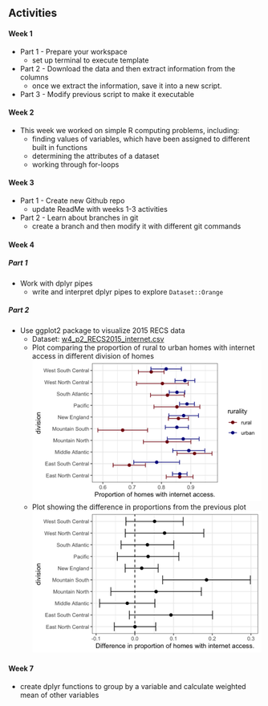 ## Activities
#### Week 1 
* Part 1 - Prepare your workspace 
  + set up terminal to execute template 
* Part 2 - Download the data and then extract information from the columns 
  + once we extract the information, save it into a new script.
* Part 3 - Modify previous script to make it executable 
#### Week 2 
* This week we worked on simple R computing problems, including: 
  + finding values of variables, which have been assigned to different built in functions 
  + determining the attributes of a dataset 
  + working through for-loops
#### Week 3 
* Part 1 - Create new Github repo 
  + update ReadMe with weeks 1-3 activities 
* Part 2 - Learn about branches in git 
  + create a branch and then modify it with different git commands
#### Week 4 
##### Part 1
* Work with dplyr pipes 
  + write and interpret dplyr pipes to explore ` Dataset::Orange ` 
##### Part 2
* Use ggplot2 package to visualize 2015 RECS data 
  + Dataset: [w4_p2_RECS2015_internet.csv](https://github.com/jbhender/Stats506_F20/blob/master/activities/week4/w4_p2_RECS2015_internet.csv)
  + Plot comparing the proportion of rural to urban homes with internet access in different division of homes 
  ![q1](week4/plot1w4.png)
  + Plot showing the difference in proportions from the previous plot 
  ![q2](week4/plot2w4.png)  
#### Week 7 
* create dplyr functions to group by a variable and calculate weighted mean of other variables
